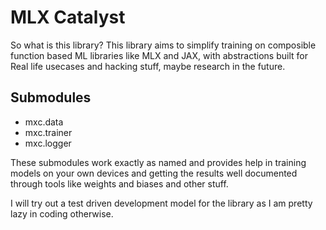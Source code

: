 # MLX Catalyst

So what is this library? This library aims to simplify training on composible function based ML libraries like MLX and JAX, with abstractions built for Real life usecases and hacking stuff, maybe research in the future.

Submodules 
----------
- mxc.data
- mxc.trainer
- mxc.logger


These submodules work exactly as named and provides help in training models on your own devices and getting the results well documented through tools like weights and biases and other stuff.

I will try out a test driven development model for the library as I am pretty lazy in coding otherwise.

